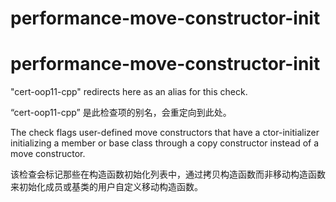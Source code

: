 # performance-move-constructor-init

# performance-move-constructor-init

"cert-oop11-cpp" redirects here as an alias for this check.

“cert-oop11-cpp” 是此检查项的别名，会重定向到此处。

The check flags user-defined move constructors that have a ctor-initializer initializing a member or base class through a copy constructor instead of a move constructor.

该检查会标记那些在构造函数初始化列表中，通过拷贝构造函数而非移动构造函数来初始化成员或基类的用户自定义移动构造函数。
